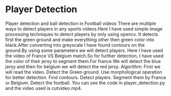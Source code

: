 # Player Detection
Player detection and ball detection in Football videos   There are multiple ways to detect players in any sports videos.Here I have used simple image processing techniques to detect players by only using opencv.  It detects first the green ground and make everything other then green color into black.After converting into greyscale I have found contours on the ground.By using some parameters we will detect players.  Here I have used the video of France VS Belgium match.So for further detection, I have used the color of their jersy to segment them.For france We will detect the blue jersy and then for belgium we will detect the red jersy.   Algorithm: First we will read the video. Detect the Green ground. Use morphological operation for better detection. Find contours. Detect players. Segment them by France or Belgium. Detect the football.  You can see the code in player_detection.py and the video used is cutvideo.mp4.

